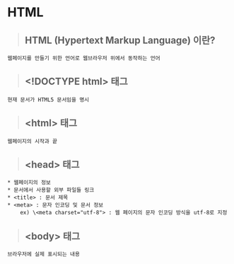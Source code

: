 # HTML

>## HTML (Hypertext Markup Language) 이란?
    웹페이지를 만들기 위한 언어로 웹브라우저 위에서 동작하는 언어
>## \<!DOCTYPE html> 태그
    현재 문서가 HTML5 문서임을 명시
>## \<html> 태그
    웹페이지의 시작과 끝
>## \<head> 태그
    * 웹페이지의 정보
    * 문서에서 사용할 외부 파일들 링크
    * <title> : 문서 제목
    * <meta> : 문자 인코딩 및 문서 정보  
        ex) \<meta charset="utf-8"> : 웹 페이지의 문자 인코딩 방식을 utf-8로 지정 
>## \<body> 태그
    브라우저에 실제 표시되는 내용